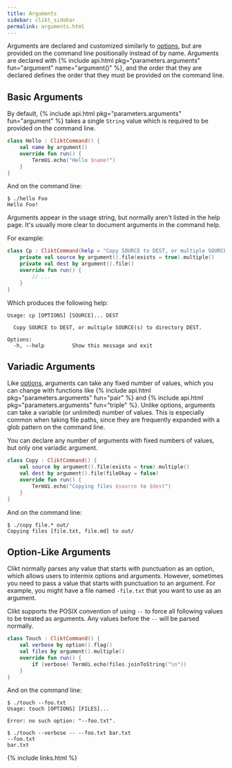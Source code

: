 ```yaml
---
title: Arguments
sidebar: clikt_sidebar
permalink: arguments.html
---
```


Arguments are declared and customized similarly to
[options](options.html), but are provided on the command line
positionally instead of by name. Arguments are declared with {% include
api.html pkg="parameters.arguments" fun="argument" name="argument()"
%}, and the order that they are declared defines the order that they
must be provided on the command line.

## Basic Arguments

By default, {% include api.html pkg="parameters.arguments"
fun="argument" %} takes a single `String` value which is required to be
provided on the command line.

```kotlin
class Hello : CliktCommand() {
    val name by argument()
    override fun run() {
        TermUi.echo("Hello $name!")
    }
}
```

And on the command line:

```
$ ./hello Foo
Hello Foo!
```

Arguments appear in the usage string, but normally aren't listed in the
help page. It's usually more clear to document arguments in the command
help.

For example:

```kotlin
class Cp : CliktCommand(help = "Copy SOURCE to DEST, or multiple SOURCE(s) to directory DEST.") {
    private val source by argument().file(exists = true).multiple()
    private val dest by argument().file()
    override fun run() {
        // ...
    }
}
```

Which produces the following help:

```
Usage: cp [OPTIONS] [SOURCE]... DEST

  Copy SOURCE to DEST, or multiple SOURCE(s) to directory DEST.

Options:
  -h, --help         Show this message and exit
```

## Variadic Arguments

Like [options](options.html), arguments can take any fixed number of
values, which you can change with functions like {% include api.html
pkg="parameters.arguments" fun="pair" %} and {% include api.html
pkg="parameters.arguments" fun="triple" %}. Unlike options, arguments
can take a variable (or unlimited) number of values. This is especially
common when taking file paths, since they are frequently expanded with a
glob pattern on the command line.

You can declare any number of arguments with fixed numbers of values,
but only one variadic argument.

```kotlin
class Copy : CliktCommand() {
    val source by argument().file(exists = true).multiple()
    val dest by argument().file(fileOkay = false)
    override fun run() {
        TermUi.echo("Copying files $source to $dest")
    }
}
```

And on the command line:

```
$ ./copy file.* out/
Copying files [file.txt, file.md] to out/
```

## Option-Like Arguments

Clikt normally parses any value that starts with punctuation as an
option, which allows users to intermix options and arguments. However,
sometimes you need to pass a value that starts with punctuation to an
argument. For example, you might have a file named `-file.txt` that you
want to use as an argument.

Clikt supports the POSIX convention of using `--` to force all following
values to be treated as arguments. Any values before the `--` will be
parsed normally.

```kotlin
class Touch : CliktCommand() {
    val verbose by option().flag()
    val files by argument().multiple()
    override fun run() {
        if (verbose) TermUi.echo(files.joinToString("\n"))
    }
}
```

And on the command line:

```
$ ./touch --foo.txt
Usage: touch [OPTIONS] [FILES]...

Error: no such option: "--foo.txt".
```

```
$ ./touch --verbose -- --foo.txt bar.txt
--foo.txt
bar.txt
```


{% include links.html %}
